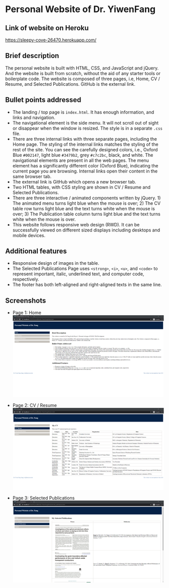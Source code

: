 # Personal Website of Dr. YiwenFang

## Link of website on Heroku
<https://sleepy-cove-26470.herokuapp.com/>

## Brief description

The personal website is built with HTML, CSS, and JavaScript and jQuery. And the website is built from scratch, without the aid of any starter tools or boilerplate code. The website is composed of three pages, i.e, Home, CV / Resume, and Selected Publications. GitHub is the external link.

## Bullet points addressed

* The landing / top page is `index.html`. It has enough information, and links and navigation.
* The navigational element is the side menu. It will not scroll out of sight or disappear when the window is resized. The style is in a separate `.css` file.
* There are three internal links with three separate pages, including the Home page. The styling of the internal links matches the styling of the rest of the site. You can see the carefully designed colors, i.e., Oxford Blue `#002147`, light blue `#3479b2`, grey `#c7c2bc`, black, and white. The navigational elements are present in all the web pages. The menu element has a significantly different color (Oxford Blue), indicating the current page you are browsing. Internal links open their content in the same browser tab.
* The external link is GitHub which opens a new browser tab.
* Two HTML tables, with CSS styling are shown in CV / Resume and Selected Publications.
* There are three interactive / animated components written by jQuery. 1) The animated menu turns light blue when the mouse is over; 2) The CV table row turns light blue and the text turns white when the mouse is over; 3) The Publication table column turns light blue and the text turns white when the mouse is over.
* This website follows responsive web design (RWD). It can be successfully viewed on different sized displays including desktops and mobile devices.

## Additional features
* Responsive design of images in the table.
* The Selected Publications Page uses `<strong>`, `<i>`, `<u>`, and `<code>` to represent important, italic, underlined text, and computer code, respectively.
* The footer has both left-aligned and right-aligned texts in the same line.

## Screenshots

* Page 1: Home
![page1](/readme_images/page1.png)

* Page 2: CV / Resume
![page2](/readme_images/page2.png)

* Page 3: Selected Publications
![page3](/readme_images/page3.png)